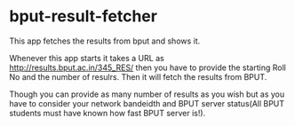 bput-result-fetcher
===================

This app fetches the results from bput and shows it.

Whenever this app starts it takes a URL as <http://results.bput.ac.in/345_RES/> then
you have to provide the starting Roll No and the number of resulrs. Then it will
fetch the results from BPUT.

Though you can provide as many number of results as you wish but as you have to consider 
your network bandeidth and BPUT server status(All BPUT students must have known how 
fast BPUT server is!).
